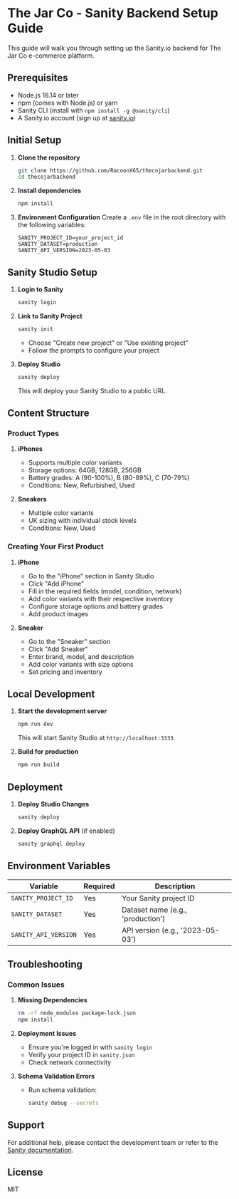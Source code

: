 # The Jar Co - Sanity Backend Setup Guide

This guide will walk you through setting up the Sanity.io backend for The Jar Co e-commerce platform.

## Prerequisites

- Node.js 16.14 or later
- npm (comes with Node.js) or yarn
- Sanity CLI (install with `npm install -g @sanity/cli`)
- A Sanity.io account (sign up at [sanity.io](https://www.sanity.io/))

## Initial Setup

1. **Clone the repository**
   ```bash
   git clone https://github.com/RacoonX65/thecojarbackend.git
   cd thecojarbackend
   ```

2. **Install dependencies**
   ```bash
   npm install
   ```

3. **Environment Configuration**
   Create a `.env` file in the root directory with the following variables:
   ```
   SANITY_PROJECT_ID=your_project_id
   SANITY_DATASET=production
   SANITY_API_VERSION=2023-05-03
   ```

## Sanity Studio Setup

1. **Login to Sanity**
   ```bash
   sanity login
   ```

2. **Link to Sanity Project**
   ```bash
   sanity init
   ```
   - Choose "Create new project" or "Use existing project"
   - Follow the prompts to configure your project

3. **Deploy Studio**
   ```bash
   sanity deploy
   ```
   This will deploy your Sanity Studio to a public URL.

## Content Structure

### Product Types

1. **iPhones**
   - Supports multiple color variants
   - Storage options: 64GB, 128GB, 256GB
   - Battery grades: A (90-100%), B (80-89%), C (70-79%)
   - Conditions: New, Refurbished, Used

2. **Sneakers**
   - Multiple color variants
   - UK sizing with individual stock levels
   - Conditions: New, Used

### Creating Your First Product

1. **iPhone**
   - Go to the "iPhone" section in Sanity Studio
   - Click "Add iPhone"
   - Fill in the required fields (model, condition, network)
   - Add color variants with their respective inventory
   - Configure storage options and battery grades
   - Add product images

2. **Sneaker**
   - Go to the "Sneaker" section
   - Click "Add Sneaker"
   - Enter brand, model, and description
   - Add color variants with size options
   - Set pricing and inventory

## Local Development

1. **Start the development server**
   ```bash
   npm run dev
   ```
   This will start Sanity Studio at `http://localhost:3333`

2. **Build for production**
   ```bash
   npm run build
   ```

## Deployment

1. **Deploy Studio Changes**
   ```bash
   sanity deploy
   ```

2. **Deploy GraphQL API** (if enabled)
   ```bash
   sanity graphql deploy
   ```

## Environment Variables

| Variable | Required | Description |
|----------|----------|-------------|
| `SANITY_PROJECT_ID` | Yes | Your Sanity project ID |
| `SANITY_DATASET` | Yes | Dataset name (e.g., 'production') |
| `SANITY_API_VERSION` | Yes | API version (e.g., '2023-05-03') |

## Troubleshooting

### Common Issues

1. **Missing Dependencies**
   ```bash
   rm -rf node_modules package-lock.json
   npm install
   ```

2. **Deployment Issues**
   - Ensure you're logged in with `sanity login`
   - Verify your project ID in `sanity.json`
   - Check network connectivity

3. **Schema Validation Errors**
   - Run schema validation:
     ```bash
     sanity debug --secrets
     ```

## Support

For additional help, please contact the development team or refer to the [Sanity documentation](https://www.sanity.io/docs).

## License

MIT
